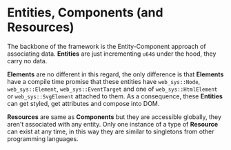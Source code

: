 # Entities, Components (and Resources)

The backbone of the framework is the Entity-Component approach of associating data. **Entities** are just incrementing `u64`s under the hood, they carry no data.    

**Elements** are no different in this regard, the only difference is that **Elements** have a compile time promise that these entities have `web_sys::Node`, `web_sys::Element`, `web_sys::EventTarget` and one of `web_sys::HtmlElement` or `web_sys::SvgElement` attached to them. As a consequence, these **Entities** can get styled, get attributes and compose into DOM.

**Resources** are same as **Components** but they are accessible globally, they aren't associated with any entity. Only one instance of a type of **Resource** can exist at any time, in this way they are similar to singletons from other programming languages.
